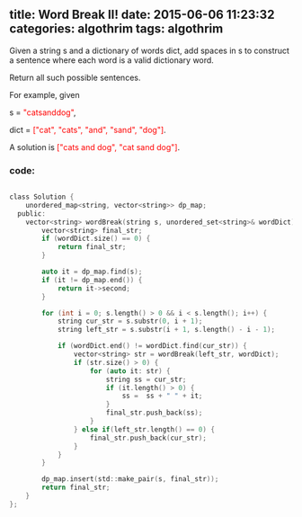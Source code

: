 title:  Word Break II!
date:   2015-06-06 11:23:32
categories: algothrim
tags: algothrim
---


 Given a string s and a dictionary of words dict, add spaces in s to construct a sentence where each word is a valid dictionary word.


Return all such possible sentences.


For example, given

s = <font color=red>"catsanddog"</font>,

dict = <font color=red>["cat", "cats", "and", "sand", "dog"]</font>.


A solution is <font color=red>["cats and dog", "cat sand dog"]</font>. 



### code:

``` c

class Solution {
    unordered_map<string, vector<string>> dp_map;
  public:
    vector<string> wordBreak(string s, unordered_set<string>& wordDict) {
        vector<string> final_str;
        if (wordDict.size() == 0) {
            return final_str;
        }

        auto it = dp_map.find(s);
        if (it != dp_map.end()) {
            return it->second;
        }

        for (int i = 0; s.length() > 0 && i < s.length(); i++) {
            string cur_str = s.substr(0, i + 1);
            string left_str = s.substr(i + 1, s.length() - i - 1);

            if (wordDict.end() != wordDict.find(cur_str)) {
                vector<string> str = wordBreak(left_str, wordDict);
                if (str.size() > 0) {
                    for (auto it: str) {
                        string ss = cur_str;
                        if (it.length() > 0) {
                            ss =  ss + " " + it;
                        }
                        final_str.push_back(ss);
                    }
                } else if(left_str.length() == 0) {
                    final_str.push_back(cur_str);
                }
            }
        }

        dp_map.insert(std::make_pair(s, final_str));
        return final_str;
    }
};


```